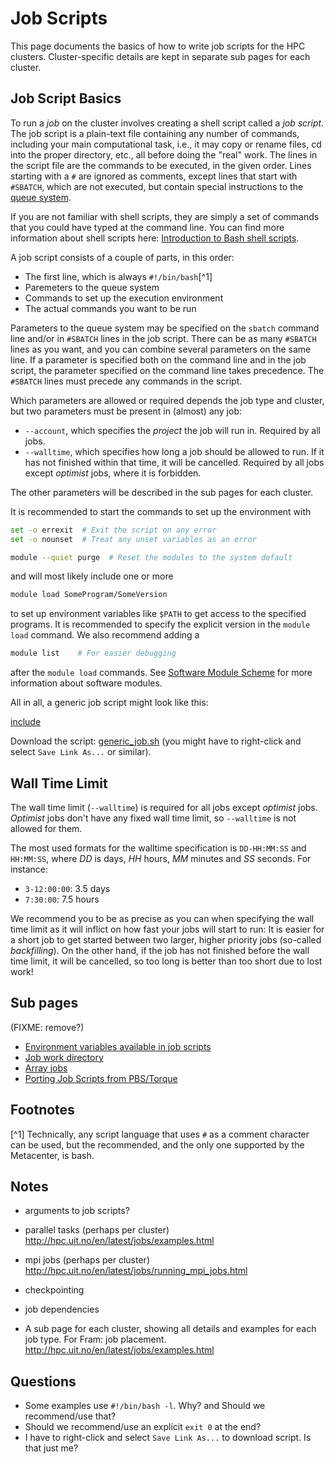 # Job Scripts

This page documents the basics of how to write job scripts for the HPC clusters.
Cluster-specific details are kept in separate sub pages for each cluster.

## Job Script Basics

To run a _job_ on the cluster involves creating a shell script called
a _job script_.  The job script is a plain-text file containing any
number of commands, including your main computational task, i.e., it
may copy or rename files, cd into the proper directory, etc., all
before doing the "real" work.  The lines in the script file are the
commands to be executed, in the given order.  Lines starting with a
`#` are ignored as comments, except lines that start with `#SBATCH`,
which are not executed, but contain special instructions to the [queue
system](queue_system.md).

If you are not familiar with shell scripts, they are simply a set of
commands that you could have typed at the command line.  You can find
more information about shell scripts here: [Introduction to Bash shell
scripts](http://www.linuxconfig.org/Bash_scripting_Tutorial).

A job script consists of a couple of parts, in this order:

- The first line, which is always `#!/bin/bash`[^1]
- Paremeters to the queue system
- Commands to set up the execution environment
- The actual commands you want to be run

Parameters to the queue system may be specified on the `sbatch`
command line and/or in `#SBATCH` lines in the job script.  There can
be as many `#SBATCH` lines as you want, and you can combine several
parameters on the same line.  If a parameter is specified both on the
command line and in the job script, the parameter specified on the
command line takes precedence.  The `#SBATCH` lines must precede any
commands in the script.

Which parameters are allowed or required depends the job type and
cluster, but two parameters must be present in (almost) any job:

- `--account`, which specifies the *project* the job will run in.
  Required by all jobs.
- `--walltime`, which specifies how long a job should be allowed to
  run.  If it has not finished within that time, it will be cancelled.
  Required by all jobs except *optimist* jobs, where it is forbidden.

The other parameters will be described in the sub pages for each cluster.

It is recommended to start the commands to set up the environment with

```bash
set -o errexit  # Exit the script on any error
set -o nounset  # Treat any unset variables as an error

module --quiet purge  # Reset the modules to the system default
```

and will most likely include one or more

```bash
module load SomeProgram/SomeVersion
```

to set up environment variables like `$PATH` to get access to the
specified programs.  It is recommended to specify the explicit version
in the `module load` command.  We also recommend adding a

```bash
module list    # For easier debugging
```

after the `module load` commands.  See [Software Module
Scheme](../apps/modulescheme.md) for more information about software
modules.

All in all, a generic job script might look like this:

[include](files/generic_job.sh)

Download the script: <a
href="files/generic_job.sh">generic_job.sh</a> (you might have
to right-click and select `Save Link As...` or similar).

## Wall Time Limit
The wall time limit (`--walltime`) is required for all jobs except
*optimist* jobs.  *Optimist* jobs don't have any fixed wall time
limit, so `--walltime` is not allowed for them.

The most used formats for the walltime specification is `DD-HH:MM:SS`
and `HH:MM:SS`, where *DD* is days, *HH* hours, *MM* minutes and *SS*
seconds.  For instance:

- `3-12:00:00`: 3.5 days
- `7:30:00`: 7.5 hours

We recommend you to be as precise as you can when specifying the wall
time limit as it will inflict on how fast your jobs will start to
run:  It is easier for a short job to get started between two larger,
higher priority jobs (so-called *backfilling*).  On the other hand, if
the job has not finished before the wall time limit, it will be
cancelled, so too long is better than too short due to lost work!

## Sub pages
(FIXME: remove?)

- [Environment variables available in job scripts](environment_variables.md)
- [Job work directory](work_directory.md)
- [Array jobs](array_jobs.md)
- [Porting Job Scripts from PBS/Torque](porting_from_pbs.md)

## Footnotes

[^1] Technically, any script language that uses `#` as a comment
character can be used, but the recommended, and the only one supported
by the Metacenter, is bash.

## Notes
  
- arguments to job scripts?

- parallel tasks (perhaps per cluster)
  http://hpc.uit.no/en/latest/jobs/examples.html

- mpi jobs (perhaps per cluster)
  http://hpc.uit.no/en/latest/jobs/running_mpi_jobs.html

- checkpointing

- job dependencies

- A sub page for each cluster, showing all details and examples for each job
  type.
  For Fram: job placement.
  http://hpc.uit.no/en/latest/jobs/examples.html

## Questions

- Some examples use `#!/bin/bash -l`.  Why? and Should we recommend/use
  that?
- Should we recommend/use an explicit `exit 0` at the end?
- I have to right-click and select `Save Link As...` to download
  script.  Is that just me?
